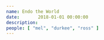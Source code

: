 ```yaml
---
name: Endo the World
date:       2018-01-01 00:00:00
description:
people: [ "mel", "durkee", "ross" ]
---
```

